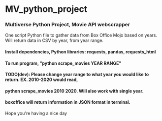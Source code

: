 # MV_python_project
### Multiverse Python Project, Movie API webscrapper

One script Python file to gather data from Box Office Mojo based on years.
Will return data in CSV by year, from year range. 

#### Install dependencies, Python libraries: requests, pandas, requests_html

#### To run program, "python scrape_movies YEAR RANGE"

#### TODO(dev): Please change year range to what year you would like to return. EX. 2010-2020 would read, 
#### python scrape_movies 2010 2020. Will also work with single year. 

#### boxoffice will return information in JSON format in terminal.










Hope you're having a nice day
